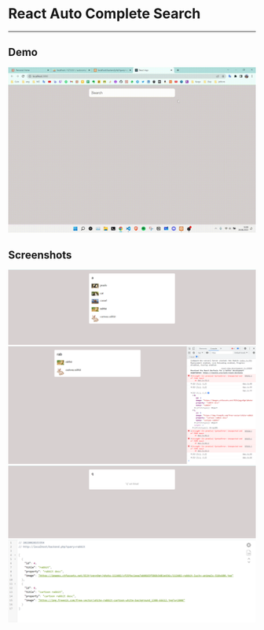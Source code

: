 # React Auto Complete Search 
<hr>

## Demo
<img src='./Docs/auto.gif'  alt='demo gif'/>

## Screenshots

<img src='./Docs/1.png'  alt='demo ss'/>
<img src='./Docs/2.png'  alt='demo ss'/>
<img src='./Docs/3.png'  alt='demo ss'/>
<img src='./Docs/4.png'  alt='demo ss'/>
